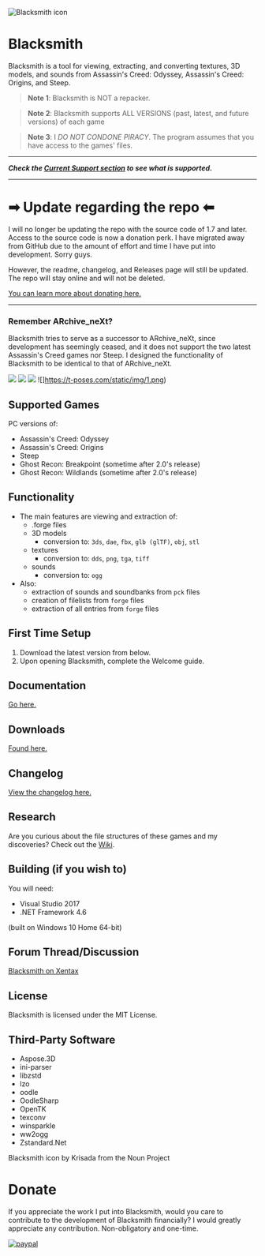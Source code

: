 ![Blacksmith icon](https://i.imgur.com/F3nfeLe.png)

# Blacksmith
Blacksmith is a tool for viewing, extracting, and converting textures, 3D models, and sounds from Assassin's Creed: Odyssey, Assassin's Creed: Origins, and Steep.

> **Note 1**: Blacksmith is NOT a repacker.

> **Note 2**: Blacksmith supports ALL VERSIONS (past, latest, and future versions) of each game

> **Note 3**: I *DO NOT CONDONE PIRACY*. The program assumes that you have access to the games' files.

----

***Check the [Current Support section](https://github.com/theawesomecoder61/Blacksmith/blob/master/CHANGELOG.md#current-support) to see what is supported.***

----

# ➡ Update regarding the repo ⬅
I will no longer be updating the repo with the source code of 1.7 and later. Access to the source code is now a donation perk. I have migrated away from GitHub due to the amount of effort and time I have put into development. Sorry guys.

However, the readme, changelog, and Releases page will still be updated. The repo will stay online and will not be deleted.

[You can learn more about donating here.](http://t-poses.com/bs/donators/)

----

### Remember ARchive_neXt?
Blacksmith tries to serve as a successor to ARchive_neXt, since development has seemingly ceased, and it does not support the two latest Assassin's Creed games nor Steep. I designed the functionality of Blacksmith to be identical to that of ARchive_neXt.

![](https://t-poses.com/static/img/3.png)
![](https://t-poses.com/static/img/7.png)
![](https://t-poses.com/static/img/6.png)
![]https://t-poses.com/static/img/1.png)

## Supported Games
PC versions of:
- Assassin's Creed: Odyssey
- Assassin's Creed: Origins
- Steep
- Ghost Recon: Breakpoint (sometime after 2.0's release)
- Ghost Recon: Wildlands (sometime after 2.0's release)

## Functionality
- The main features are viewing and extraction of:
  - .forge files
  - 3D models
    - conversion to: `3ds`, `dae`, `fbx`, `glb (glTF)`, `obj`, `stl`
  - textures
    - conversion to: `dds`, `png`, `tga`, `tiff`
  - sounds
    - conversion to: `ogg`
- Also:
  - extraction of sounds and soundbanks from `pck` files
  - creation of filelists from `forge` files
  - extraction of all entries from `forge` files

## First Time Setup
1. Download the latest version from below.
2. Upon opening Blacksmith, complete the Welcome guide.

## Documentation
[Go here.](https://github.com/theawesomecoder61/Blacksmith/wiki/Documentation)

## Downloads
[Found here.](https://github.com/theawesomecoder61/Blacksmith/releases)

## Changelog
[View the changelog here.](https://github.com/theawesomecoder61/Blacksmith/blob/master/CHANGELOG.md)

## Research
Are you curious about the file structures of these games and my discoveries? Check out the [Wiki](https://github.com/theawesomecoder61/Blacksmith/wiki).

## Building (if you wish to)
You will need:
- Visual Studio 2017
- .NET Framework 4.6

(built on Windows 10 Home 64-bit)

## Forum Thread/Discussion
[Blacksmith on Xentax](http://forum.xentax.com/viewtopic.php?f=10&t=19324&p=147450)

## License
Blacksmith is licensed under the MIT License.

## Third-Party Software
- Aspose.3D
- ini-parser
- libzstd
- lzo
- oodle
- OodleSharp
- OpenTK
- texconv
- winsparkle
- ww2ogg
- Zstandard.Net

Blacksmith icon by Krisada from the Noun Project

# Donate
If you appreciate the work I put into Blacksmith, would you care to contribute to the development of Blacksmith financially? I would greatly appreciate any contribution. Non-obligatory and one-time.

[![paypal](https://www.paypalobjects.com/en_US/i/btn/btn_donateCC_LG.gif)](https://www.paypal.me/pineapples721)
